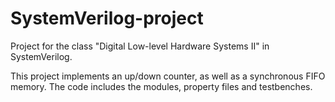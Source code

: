 # SystemVerilog-project
Project for the class "Digital Low-level Hardware Systems II" in SystemVerilog.

This project implements an up/down counter, as well as a synchronous FIFO memory. The code includes the modules, property files and testbenches.
